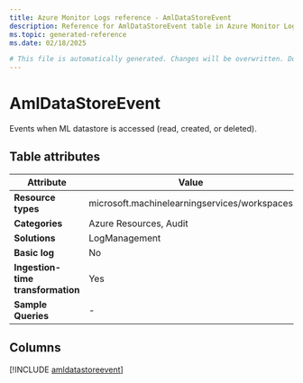 ```yaml
---
title: Azure Monitor Logs reference - AmlDataStoreEvent
description: Reference for AmlDataStoreEvent table in Azure Monitor Logs.
ms.topic: generated-reference
ms.date: 02/18/2025

# This file is automatically generated. Changes will be overwritten. Do not change this file directly.
---
```


# AmlDataStoreEvent

Events when ML datastore is accessed (read, created, or deleted).


## Table attributes

|Attribute|Value|
|---|---|
|**Resource types**|microsoft.machinelearningservices/workspaces|
|**Categories**|Azure Resources, Audit|
|**Solutions**| LogManagement|
|**Basic log**|No|
|**Ingestion-time transformation**|Yes|
|**Sample Queries**|-|



## Columns
  
[!INCLUDE [amldatastoreevent](~/reusable-content/ce-skilling/azure/includes/azure-monitor/reference/tables/amldatastoreevent-include.md)]
